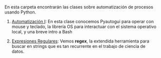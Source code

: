 En esta carpeta encontrarán las clases sobre automatización de procesos usando Python. 

1. <a href="https://colab.research.google.com/github/institutohumai/cursos-python/blob/master/Automatizacion/automatizacion_pygui_bash_os.ipynb" target="_blank">Automatización I</a>: En esta clase conocemos Pyautogui para operar con mouse y teclado, la librería OS para interactuar con el sistema operativo local, y una breve intro a Bash

2. <a href="https://colab.research.google.com/github/institutohumai/cursos-python/blob/master/Automatizacion/expresiones_regulares.ipynb" target="_blank">Expresiones Regulares</a>: Vemos **regex**, la extendida herramienta para buscar en strings que es tan recurrente en el trabajo de ciencia de datos.